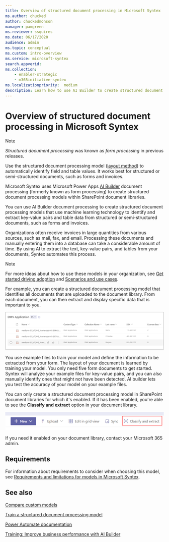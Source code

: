 ```yaml
---
title: Overview of structured document processing in Microsoft Syntex
ms.author: chucked
author: chuckedmonson
manager: pamgreen
ms.reviewer: ssquires
ms.date: 06/17/2020
audience: admin
ms.topic: conceptual
ms.custom: intro-overview
ms.service: microsoft-syntex
search.appverid: 
ms.collection: 
    - enabler-strategic
    - m365initiative-syntex
ms.localizationpriority:  medium
description: Learn how to use AI Builder to create structured document processing models in Microsoft Syntex.
---
```


# Overview of structured document processing in Microsoft Syntex

> [!NOTE]
> *Structured document processing* was known as *form processing* in previous releases.

Use the structured document processing model ([layout method](create-syntex-model.md#train-a-custom-model)) to automatically identify field and table values. It works best for structured or semi-structured documents, such as forms and invoices.

Microsoft Syntex uses Microsoft Power Apps [AI Builder](/ai-builder/form-processing-model-overview) document processing (formerly known as form processing) to create structured document processing models within SharePoint document libraries.
<!---
 ![AI Builder.](../media/content-understanding/ai-builder.png)
--->
You can use AI Builder document processing to create structured document processing models that use machine learning technology to identify and extract key-value pairs and table data from structured or semi-structured documents, such as forms and invoices.

Organizations often receive invoices in large quantities from various sources, such as mail, fax, and email. Processing these documents and manually entering them into a database can take a considerable amount of time. By using AI to extract the text, key-value pairs, and tables from your documents, Syntex automates this process. 

> [!NOTE]
> For more ideas about how to use these models in your organization, see [Get started driving adoption](adoption-getstarted.md) and [Scenarios and use cases](adoption-scenarios.md).

For example, you can create a structured document processing model that identifies all documents that are uploaded to the document library. From each document, you can then extract and display specific data that is important to you.

![Screenshot showing the document library view.](../media/content-understanding/doc-lib-done.png)  

You use example files to train your model and define the information to be extracted from your form. The layout of your document is learned by training your model. You only need five form documents to get started. Syntex will analyze your example files for key-value pairs, and you can also manually identify ones that might not have been detected.  AI builder lets you test the accuracy of your model on your example files.

You can only create a structured document processing model in SharePoint document libraries for which it's enabled. If it has been enabled, you're able to see the **Classify and extract** option in your document library. 

![Screenshot showing the AI Builder model.](../media/content-understanding/create-ai-builder-model2.png)

If you need it enabled on your document library, contact your Microsoft 365 admin.

## Requirements

For information about requirements to consider when choosing this model, see [Requirements and limitations for models in Microsoft Syntex](requirements-and-limitations.md#structured-document-processing).

## See also

[Compare custom models](difference-between-document-understanding-and-form-processing-model.md)

[Train a structured document processing model](create-a-form-processing-model.md)

[Power Automate documentation](/power-automate/)

[Training: Improve business performance with AI Builder](/training/paths/improve-business-performance-ai-builder/?source=learn)
